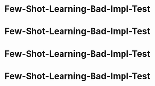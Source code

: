 # Few-Shot-Learning-Bad-Impl-Test
# Few-Shot-Learning-Bad-Impl-Test
# Few-Shot-Learning-Bad-Impl-Test
# Few-Shot-Learning-Bad-Impl-Test
